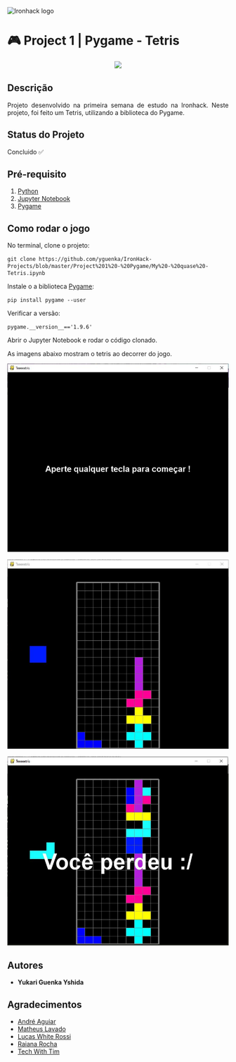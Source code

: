 ![Ironhack logo](https://i.imgur.com/1QgrNNw.png)

# 🎮 Project 1 | Pygame - Tetris 

<p align="center">
<img src="https://media3.giphy.com/media/26uf1VGKiJqZjItXi/giphy.gif?cid=ecf05e4719df4585800454338bca9c065e16607311fe9bec&rid=giphy.gif">
</p>


## Descrição
<p align="justify">Projeto desenvolvido na primeira semana de estudo na Ironhack. Neste projeto, foi feito um Tetris, utilizando a biblioteca do Pygame.</p>

## Status do Projeto
Concluido ✅

## Pré-requisito
1. [Python](https://www.python.org/)
2. [Jupyter Notebook](https://jupyter.org/try)
3. [Pygame](https://www.pygame.org/wiki/GettingStarted)

## Como rodar o jogo
No terminal, clone o projeto:
```
git clone https://github.com/yguenka/IronHack-Projects/blob/master/Project%201%20-%20Pygame/My%20-%20quase%20-Tetris.ipynb
```

Instale o a biblioteca [Pygame](https://pypi.org/project/pygame/):

```
pip install pygame --user 
```

Verificar a versão:
```
pygame.__version__=='1.9.6'
```
Abrir o Jupyter Notebook e rodar o código clonado.

As imagens abaixo mostram o tetris ao decorrer do jogo.
<p align="center">
  <img src="Capturar1.JPG">
</p>

<p align="center">
  <img src="Capturar2.JPG">
</p>

<p align="center">
  <img src="Capturar3.JPG">
</p>


## Autores
+ **Yukari Guenka Yshida**

## Agradecimentos
+ [André Aguiar](https://github.com/aguiarandre)
+ [Matheus Lavado](https://github.com/matheuslavado)
+ [Lucas White Rossi](https://github.com/LucasWhiteRossi)
+ [Raiana Rocha](https://github.com/Rairocha)
+ [Tech With Tim](https://techwithtim.net/tutorials/game-development-with-python/tetris-pygame/tutorial-1/)